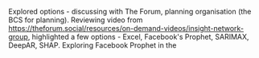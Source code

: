 Explored options - discussing with The Forum, planning organisation (the BCS for planning). 
Reviewing video from https://theforum.social/resources/on-demand-videos/insight-network-group, highlighted a few options - Excel, Facebook's Prophet, SARIMAX, DeepAR, SHAP.
Exploring Facebook Prophet in the 

